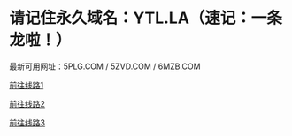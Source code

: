 <h1>请记住永久域名：YTL.LA（速记：一条龙啦！）</h1>

最新可用网址：5PLG.COM    /   5ZVD.COM    /    6MZB.COM

<a href="http://5plg.com">前往线路1</a>

<a href="http://5zvd.com">前往线路2</a>

<a href="http://6mzb.com">前往线路3</a>
